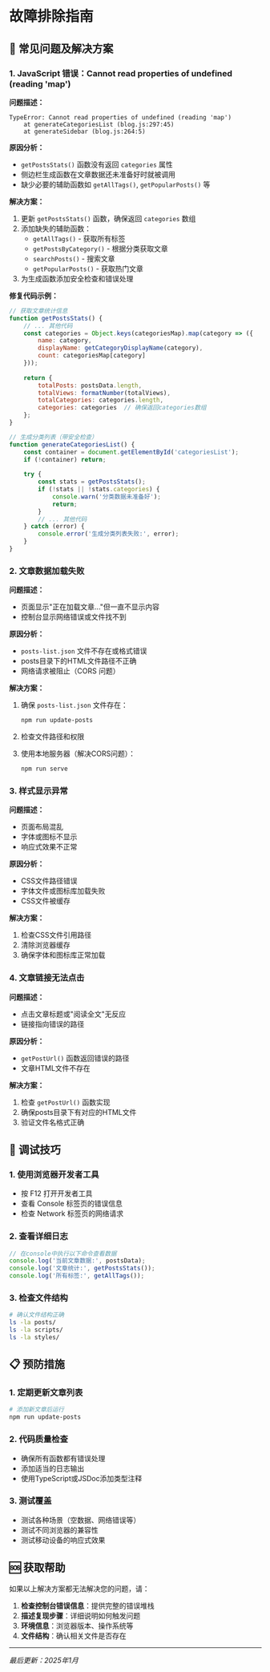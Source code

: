 # 故障排除指南

## 🐛 常见问题及解决方案

### 1. JavaScript 错误：Cannot read properties of undefined (reading 'map')

**问题描述：**
```
TypeError: Cannot read properties of undefined (reading 'map')
    at generateCategoriesList (blog.js:297:45)
    at generateSidebar (blog.js:264:5)
```

**原因分析：**
- `getPostsStats()` 函数没有返回 `categories` 属性
- 侧边栏生成函数在文章数据还未准备好时就被调用
- 缺少必要的辅助函数如 `getAllTags()`, `getPopularPosts()` 等

**解决方案：**
1. 更新 `getPostsStats()` 函数，确保返回 `categories` 数组
2. 添加缺失的辅助函数：
   - `getAllTags()` - 获取所有标签
   - `getPostsByCategory()` - 根据分类获取文章
   - `searchPosts()` - 搜索文章
   - `getPopularPosts()` - 获取热门文章
3. 为生成函数添加安全检查和错误处理

**修复代码示例：**
```javascript
// 获取文章统计信息
function getPostsStats() {
    // ... 其他代码
    const categories = Object.keys(categoriesMap).map(category => ({
        name: category,
        displayName: getCategoryDisplayName(category),
        count: categoriesMap[category]
    }));
    
    return {
        totalPosts: postsData.length,
        totalViews: formatNumber(totalViews),
        totalCategories: categories.length,
        categories: categories  // 确保返回categories数组
    };
}

// 生成分类列表（带安全检查）
function generateCategoriesList() {
    const container = document.getElementById('categoriesList');
    if (!container) return;
    
    try {
        const stats = getPostsStats();
        if (!stats || !stats.categories) {
            console.warn('分类数据未准备好');
            return;
        }
        // ... 其他代码
    } catch (error) {
        console.error('生成分类列表失败:', error);
    }
}
```

### 2. 文章数据加载失败

**问题描述：**
- 页面显示"正在加载文章..."但一直不显示内容
- 控制台显示网络错误或文件找不到

**原因分析：**
- `posts-list.json` 文件不存在或格式错误
- posts目录下的HTML文件路径不正确
- 网络请求被阻止（CORS 问题）

**解决方案：**
1. 确保 `posts-list.json` 文件存在：
   ```bash
   npm run update-posts
   ```

2. 检查文件路径和权限

3. 使用本地服务器（解决CORS问题）：
   ```bash
   npm run serve
   ```

### 3. 样式显示异常

**问题描述：**
- 页面布局混乱
- 字体或图标不显示
- 响应式效果不正常

**原因分析：**
- CSS文件路径错误
- 字体文件或图标库加载失败
- CSS文件被缓存

**解决方案：**
1. 检查CSS文件引用路径
2. 清除浏览器缓存
3. 确保字体和图标库正常加载

### 4. 文章链接无法点击

**问题描述：**
- 点击文章标题或"阅读全文"无反应
- 链接指向错误的路径

**原因分析：**
- `getPostUrl()` 函数返回错误的路径
- 文章HTML文件不存在

**解决方案：**
1. 检查 `getPostUrl()` 函数实现
2. 确保posts目录下有对应的HTML文件
3. 验证文件名格式正确

## 🔧 调试技巧

### 1. 使用浏览器开发者工具
- 按 F12 打开开发者工具
- 查看 Console 标签页的错误信息
- 检查 Network 标签页的网络请求

### 2. 查看详细日志
```javascript
// 在console中执行以下命令查看数据
console.log('当前文章数据:', postsData);
console.log('文章统计:', getPostsStats());
console.log('所有标签:', getAllTags());
```

### 3. 检查文件结构
```bash
# 确认文件结构正确
ls -la posts/
ls -la scripts/
ls -la styles/
```

## 📋 预防措施

### 1. 定期更新文章列表
```bash
# 添加新文章后运行
npm run update-posts
```

### 2. 代码质量检查
- 确保所有函数都有错误处理
- 添加适当的日志输出
- 使用TypeScript或JSDoc添加类型注释

### 3. 测试覆盖
- 测试各种场景（空数据、网络错误等）
- 测试不同浏览器的兼容性
- 测试移动设备的响应式效果

## 🆘 获取帮助

如果以上解决方案都无法解决您的问题，请：

1. **检查控制台错误信息**：提供完整的错误堆栈
2. **描述复现步骤**：详细说明如何触发问题
3. **环境信息**：浏览器版本、操作系统等
4. **文件结构**：确认相关文件是否存在

---

*最后更新：2025年1月* 